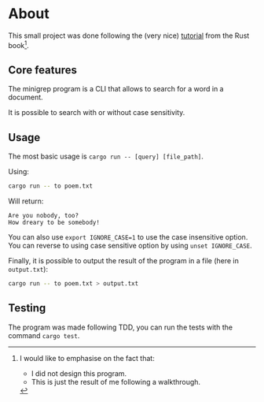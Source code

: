 # About

This small project was done following the (very nice) [tutorial](https://doc.rust-lang.org/book/ch12-00-an-io-project.html) from the Rust book[^1].

## Core features

The minigrep program is a CLI that allows to search for a word in a document.

It is possible to search with or without case sensitivity.

## Usage

The most basic usage is `cargo run -- [query] [file_path]`.

Using:

```bash
cargo run -- to poem.txt
```

Will return:

```
Are you nobody, too?
How dreary to be somebody!
```

You can also use `export IGNORE_CASE=1` to use the case insensitive option. You can reverse to using case sensitive option by using `unset IGNORE_CASE`.

Finally, it is possible to output the result of the program in a file (here in `output.txt`):

```bash
cargo run -- to poem.txt > output.txt
```

## Testing

The program was made following TDD, you can run the tests with the command `cargo test`.

[^1]: I would like to emphasise on the fact that: 
    - I did not design this program. 
    - This is just the result of me following a walkthrough.
